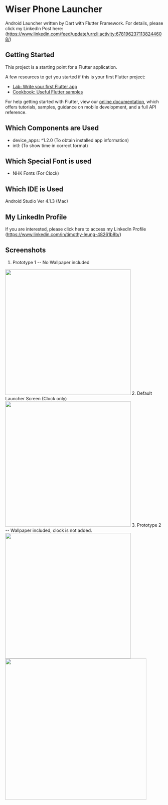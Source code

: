 # Wiser Phone Launcher

Android Launcher written by Dart with Flutter Framework.
For details, please click my Linkedln Post here: (https://www.linkedin.com/feed/update/urn:li:activity:6781962371138244608/)

## Getting Started

This project is a starting point for a Flutter application.

A few resources to get you started if this is your first Flutter project:

- [Lab: Write your first Flutter app](https://flutter.dev/docs/get-started/codelab)
- [Cookbook: Useful Flutter samples](https://flutter.dev/docs/cookbook)

For help getting started with Flutter, view our
[online documentation](https://flutter.dev/docs), which offers tutorials,
samples, guidance on mobile development, and a full API reference.

## Which Components are Used


-  device_apps: ^1.2.0   (To obtain installed app information)
-  intl:			(To show time in correct format)

## Which Special Font is used

-  NHK Fonts (For Clock)



## Which IDE is Used

Android Studio Ver 4.1.3 (Mac)


## My Linkedln Profile

If you are interested, please click here to access my Linkedln Profile (https://www.linkedin.com/in/timothy-leung-48261b8b/)


## Screenshots

1. Prototype 1 -- No Wallpaper included
<img src="https://github.com/timleunghk/wiserphonelauncher/blob/master/demos/IMG_7369.png" width="400">
2. Default Launcher Screen (Clock only)
<img src="https://github.com/timleunghk/wiserphonelauncher/blob/master/demos/IMG_7380.png" width="400">
3. Prototype 2 -- Wallpaper included, clock is not added.
<img src="https://github.com/timleunghk/wiserphonelauncher/blob/master/demos/IMG_7374.png" width="400">
<img 
4. Animated Demo
<img src="https://github.com/timleunghk/wiserphonelauncher/blob/master/demos/DEMOS.gif" width="450">
